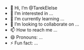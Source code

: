 - 👋 Hi, I’m @TarekElelse
- 👀 I’m interested in ...
- 🌱 I’m currently learning ...
- 💞️ I’m looking to collaborate on ...
- 📫 How to reach me ...
- 😄 Pronouns: ...
- ⚡ Fun fact: ...

<!---
TarekElelse/TarekElelse is a ✨ special ✨ repository because its `README.md` (this file) appears on your GitHub profile.
You can click the Preview link to take a look at your changes.
--->
